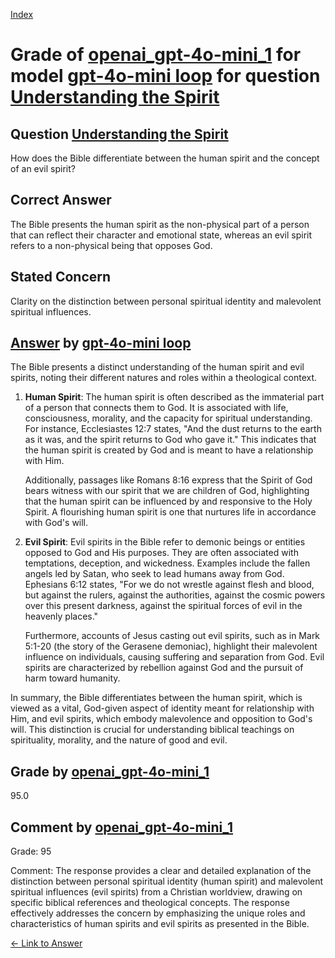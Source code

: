 
[Index](../../../../index.md)
# Grade of [openai_gpt-4o-mini_1](../../../grading_models/openai_gpt-4o-mini_1.md) for model [gpt-4o-mini loop](../../../answering_models/gpt-4o-mini_loop.md) for question [Understanding the Spirit](../../../questions/Understanding_the_Spirit.md)

## Question [Understanding the Spirit](../../../questions/Understanding_the_Spirit.md)
How does the Bible differentiate between the human spirit and the concept of an evil spirit?

## Correct Answer
The Bible presents the human spirit as the non-physical part of a person that can reflect their character and emotional state, whereas an evil spirit refers to a non-physical being that opposes God.

## Stated Concern
Clarity on the distinction between personal spiritual identity and malevolent spiritual influences.

## [Answer](../Understanding_the_Spirit.md) by [gpt-4o-mini loop](../../../answering_models/gpt-4o-mini_loop.md)
The Bible presents a distinct understanding of the human spirit and evil spirits, noting their different natures and roles within a theological context.

1. **Human Spirit**: The human spirit is often described as the immaterial part of a person that connects them to God. It is associated with life, consciousness, morality, and the capacity for spiritual understanding. For instance, Ecclesiastes 12:7 states, "And the dust returns to the earth as it was, and the spirit returns to God who gave it." This indicates that the human spirit is created by God and is meant to have a relationship with Him.

   Additionally, passages like Romans 8:16 express that the Spirit of God bears witness with our spirit that we are children of God, highlighting that the human spirit can be influenced by and responsive to the Holy Spirit. A flourishing human spirit is one that nurtures life in accordance with God's will.

2. **Evil Spirit**: Evil spirits in the Bible refer to demonic beings or entities opposed to God and His purposes. They are often associated with temptations, deception, and wickedness. Examples include the fallen angels led by Satan, who seek to lead humans away from God. Ephesians 6:12 states, "For we do not wrestle against flesh and blood, but against the rulers, against the authorities, against the cosmic powers over this present darkness, against the spiritual forces of evil in the heavenly places."

   Furthermore, accounts of Jesus casting out evil spirits, such as in Mark 5:1-20 (the story of the Gerasene demoniac), highlight their malevolent influence on individuals, causing suffering and separation from God. Evil spirits are characterized by rebellion against God and the pursuit of harm toward humanity.

In summary, the Bible differentiates between the human spirit, which is viewed as a vital, God-given aspect of identity meant for relationship with Him, and evil spirits, which embody malevolence and opposition to God's will. This distinction is crucial for understanding biblical teachings on spirituality, morality, and the nature of good and evil.

## Grade by [openai_gpt-4o-mini_1](../../../grading_models/openai_gpt-4o-mini_1.md)
95.0

## Comment by [openai_gpt-4o-mini_1](../../../grading_models/openai_gpt-4o-mini_1.md)
Grade: 95

Comment: The response provides a clear and detailed explanation of the distinction between personal spiritual identity (human spirit) and malevolent spiritual influences (evil spirits) from a Christian worldview, drawing on specific biblical references and theological concepts. The response effectively addresses the concern by emphasizing the unique roles and characteristics of human spirits and evil spirits as presented in the Bible.

[&lt;- Link to Answer](../Understanding_the_Spirit.md)
